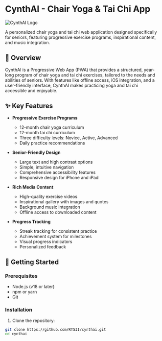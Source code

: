 # CynthAI - Chair Yoga & Tai Chi App

![CynthAI Logo](/public/assets/icons/icon-192x192.png)

A personalized chair yoga and tai chi web application designed specifically for seniors, featuring progressive exercise programs, inspirational content, and music integration.

## 🌟 Overview

CynthAI is a Progressive Web App (PWA) that provides a structured, year-long program of chair yoga and tai chi exercises, tailored to the needs and abilities of seniors. With features like offline access, iOS integration, and a user-friendly interface, CynthAI makes practicing yoga and tai chi accessible and enjoyable.

## ✨ Key Features

- **Progressive Exercise Programs**
  - 12-month chair yoga curriculum
  - 12-month tai chi curriculum
  - Three difficulty levels: Novice, Active, Advanced
  - Daily practice recommendations

- **Senior-Friendly Design**
  - Large text and high contrast options
  - Simple, intuitive navigation
  - Comprehensive accessibility features
  - Responsive design for iPhone and iPad

- **Rich Media Content**
  - High-quality exercise videos
  - Inspirational gallery with images and quotes
  - Background music integration
  - Offline access to downloaded content

- **Progress Tracking**
  - Streak tracking for consistent practice
  - Achievement system for milestones
  - Visual progress indicators
  - Personalized feedback

## 🚀 Getting Started

### Prerequisites

- Node.js (v18 or later)
- npm or yarn
- Git

### Installation

1. Clone the repository:

```bash
git clone https://github.com/RTSII/cynthai.git
cd cynthai
```